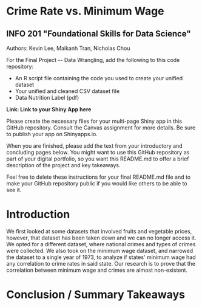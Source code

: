 # Crime Rate vs. Minimum Wage
## INFO 201 "Foundational Skills for Data Science"

Authors: Kevin Lee, Maikanh Tran, Nicholas Chou


For the Final Project -- Data Wrangling, add the following to this code repository:

* An R script file containing the code you used to create your unified dataset 
* Your unified and cleaned CSV dataset file
* Data Nutrition Label (pdf) 


**Link: Link to your Shiny App here**

Please create the necessary files for your multi-page Shiny app in this GitHub repository. Consult the Canvas assignment for more details. Be sure to publish your app on Shinyapps.io.

When you are finished, please add the text from your introductory and concluding pages below. You might want to use this GitHub repository as part of your digital portfolio, so you want this README.md to offer a brief description of the project and key takeaways.

Feel free to delete these instructions for your final README.md file and to make your GitHub repository public if you would like others to be able to see it. 

# Introduction

We first looked at some datasets that involved fruits and vegetable prices, however, that dataset has been taken down and we can no longer access it. We opted for a different dataset, where national crimes and types of crimes were collected.
We also took on the minimum wage dataset, and narrowed the dataset to a single year of 1973, to analyze if states' minimum wage had any correlation to crime rates in said state. 
Our research is to prove that the correlation between minimum wage and crimes are almost non-existent. 

# Conclusion / Summary Takeaways

